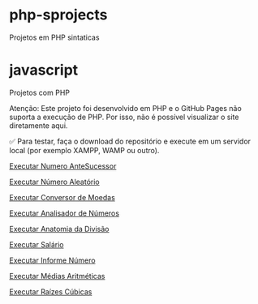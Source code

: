 # php-sprojects
Projetos em PHP sintaticas
# javascript
Projetos com PHP

Atenção: Este projeto foi desenvolvido em PHP e o GitHub Pages não suporta a execução de PHP.
Por isso, não é possível visualizar o site diretamente aqui.

✅ Para testar, faça o download do repositório e execute em um servidor local (por exemplo XAMPP, WAMP ou outro).

 <a href="https://philipepereira10.github.io/php-sprojects/d001(numeroantesucessor)/index.html"> Executar Numero AnteSucessor</a>

 <a href="https://philipepereira10.github.io/php-sprojects/d002(geradornumeroalea)/index.php"> Executar Número Aleatório</a> 

  <a href="https://philipepereira10.github.io/php-sprojects/d003(conversormoedas)/index.html"> Executar Conversor de Moedas</a> 

<a href="https://philipepereira10.github.io/php-sprojects/d004(AnalisarNumero)/index.html"> Executar Analisador de Números</a> 

 <a href="https://philipepereira10.github.io/php-sprojects/d005(AnatomiaDivisao)/index.php"> Executar Anatomia da Divisão</a> 

 <a href="https://philipepereira10.github.io/php-sprojects/d006(InformeSalario)/index.php"> Executar Salário</a> 

 <a href="https://philipepereira10.github.io/php-sprojects/d007(InformeNumero)/index.php"> Executar Informe Número</a> 

 <a href="https://philipepereira10.github.io/php-sprojects/d008(MediasAritmrticas)/index.php"> Executar Médias Aritméticas</a> 

  <a href="https://philipepereira10.github.io/php-sprojects/d009(raizescubicas)/index.php"> Executar Raízes Cúbicas</a> 
 